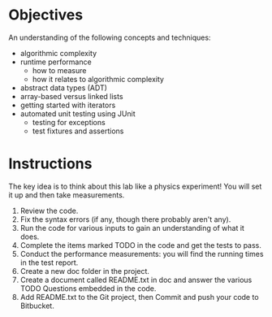 # Objectives

An understanding of the following concepts and techniques:

- algorithmic complexity
- runtime performance
    - how to measure
    - how it relates to algorithmic complexity
- abstract data types (ADT)
- array-based versus linked lists
- getting started with iterators
- automated unit testing using JUnit
    - testing for exceptions
    - test fixtures and assertions

# Instructions

The key idea is to think about this lab like a physics experiment!
You will set it up and then take measurements.

1. Review the code.
2. Fix the syntax errors (if any, though there probably aren't any).
3. Run the code for various inputs to gain an understanding of what it does.
4. Complete the items marked TODO in the code and get the tests to pass.
5. Conduct the performance measurements: you will find the running times in the test report.
6. Create a new doc folder in the project.
7. Create a document called README.txt in doc and answer the various TODO Questions embedded in the code.
8. Add README.txt to the Git project, then Commit and push your code to Bitbucket.

